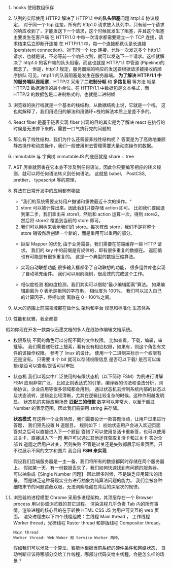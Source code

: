 1. hooks 使用数组保存
2. 队列的实际使用
   HTTP2 解决了 HTTP1.1 中的**队头阻塞**问题
   http1.0 协议规定， 对于同一个 tcp 连接，所有的 http1.0 请求放入队列中，只有前一个请求的响应收到了，才能发送下一个请求，这个时候就发生了阻塞，并且这个阻塞主要发生在客户端
   在 HTTP/1.0 中每一次请求都需要建立一个 TCP 连接，请求结束后立即断开连接
   在 HTTP/1.1 中，每一个连接都默认是长连接 (persistent connection)。对于同一个 tcp 连接，允许一次发送多个 http1.1 请求，也就是说，不必等前一个响应收到，就可以发送下一个请求。这样就解决了 http1.0 的客户端的队头阻塞，而这也就是 HTTP/1.1 中管道 (Pipeline)的概念了。
   但是，http1.1 规定，服务器端的响应的发送要根据请求被接收的顺序排队
   可见，http1.1 的队首阻塞是发生在服务器端。
   **为了解决 HTTP/1.1 中的服务端队首阻塞**，HTTP/2 采用了**二进制分帧** 和 **多路复用** 等方法
   帧是 HTTP/2 数据通信的最小单位。在 HTTP/1.1 中数据包是文本格式，而 HTTP/2 的数据包是二进制格式的，也就是二进制帧
3. 浏览器的执行栈就是一个基本的栈结构，从数据结构上说，它就是一个栈。 这也就解释了，我们用递归的解法和用循环+栈的解法本质上是差不多的。
4. React fiber 是基于链表实现
   fiber 出现的目的其实是为了解决 react 在执行的时候是无法停下来的，需要一口气执行完的问题的
5. 那么有了线性结构，我们为什么还需要非线性结构呢？ 答案是为了高效地兼顾静态操作和动态操作，我们一般使用树去管理需要大量动态操作的数据。
6. immutable 与 字典树
   immutableJS 的底层就是 share + tree
7. AST 厉害就厉害在它本身不涉及到任何语法，因此你只要编写相应的转义规则，就可以将任何语法转义到任何语法。
   这就是 babel， PostCSS, prettier， typescript 等的原理，
8. 算法在日常开发中的应用都有哪些

   - ”我们的系统需要支持用户撤销和重做最近十次的操作。“

   1. store 可以被计算出来。因此我们只要存储 action 即可。
      比如我们要回退到第二步，我们拿出来 store1，然后和 action 运算一次，得到 store2，
      然后将 store2 覆盖到当前的 store 即可。
   2. 我们可以用树来表示我们的 store。每次修改 store，我们不是将整个 store
      销毁然后创建一个新的，而是重用可以重用的部分。

   - 巨型 Mapper 的优化
     由于业务需要，我们需要在前端缓存一些 HTTP 请求。
     我们的 key 中的前缀是有规律的，即有很多重复的数据在。 返回值也有可能是有很多重复的。
     这是一个典型的数据压缩算法。

   - 实现自动联想功能
     很多输入框都带了自动联想的功能， 很多组件库也实现了自动填充组件。
     我们可以用前缀树，很高效的完成这个工作。
   - 相似度检测
     相似度检测，我们其实可以借助“最小编辑距离”算法。
     如果编辑距离为 0 表示是相同的字符串，
     相似度为 100%。 我们可以加入自己的计算因子，将相似度
     离散在 0 - 100%之间。

9. 从大的范围上前端领域都在做什么
   架构和平台
   规范和标准化
   生态体系
10. 性能和优雅，我全都要

假如你现在开发一款类似石墨文档的多人在线协作编辑文档系统。

- 权限系统
  不同的角色可以分配不同的文件权限。 比如查看，下载，编辑，审批等。
  我们需要递归往上搜索，看有没有相应权限，如果有，则这个角色有文件的该操作权限。
  参考了 linux 的设计。
  使用一个二进制来标示一个权限有还是没有。
  只需要 4 个 bit 就可以存储权限信息
  是否可以下载/ 是否可以编辑/是否可以查看/是否可以审批
- 状态机
  我们以现实中广泛使用的有限状态机（以下简称 FSM）为例进行讲解
  FSM 应用非常广泛， 比如正则表达式的引擎，编译器的词法和语法分析，网络协议，企业应用等很多领域都会用到。
  通过状态机去控制系统内部的状态以及状态流转，逻辑会比较清晰，尤其在逻辑比较复杂的时候，这种作用越发明显。
  状态机的实际应用场景
  **匹配三的倍数**
  数字可以非常大，以至于超过 Number 的表示范围，因此我们需要用 string 来存储。

  **状态模式**
  有这样一个业务场景，我们需要设计一款答题活动，让用户过来进行答题，
  我们预先设置 N 道题目。 规则如下：
  初始状态用户会进入欢迎页面
  答对之后可以直接进入下一个题目
  答错了可以使用复活卡重新答，也可以使用过关卡，直接进入下一题
  用户可以通过其他途径获取复活卡和过关卡
  答对全部 N 道题之后用户过关，否则失败
  不管是过关还是失败都展示结果页面，只不过展示不同的文字和图片
  我会用 **FSM 来实现**

  假设我们后端服务器是一主一备，我们将所有的数据都同时存储在两个服务器上。
  假如某一天，有一份数据丢失了，我们如何快速找到有问题的服务器。
  可以抽象成【Single Number 问题】
  因此很多时候，不是缺乏应用算法的场景，
  而是缺乏这种将现实业务进行抽象为纯算法问题的能力。
  我们会被各种细枝末节的问题遮蔽双眼，无法洞察隐藏在背后的深层次的规律。

11. 浏览器的进程模型
    Chrome 采用多进程架构，其顶层存在一个 Browser process 用以协调浏览器的其它进程。
    渲染进程几乎负责 Tab 内的所有事情，渲染进程的核心目的在于转换 HTML CSS JS 为用户可交互的 web 页面。
    渲染进程由以下四个线程组成：主线程 Main thread ， 工作线程 Worker thread，光栅线程 Raster thread 和排版线程 Compositor thread。

        Main thread
        Worker thread: Web Woker 和 Service Worker 两种。

    假如我们可以涉及一个算法，智能地根据当前系统的硬件条件和网络状态，
    自动判断应该将哪部分交给工作线程，哪部分代码交给主线程，会是怎么样的场景？
